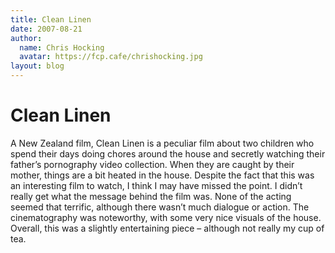 ```yaml
---
title: Clean Linen
date: 2007-08-21
author:
  name: Chris Hocking
  avatar: https://fcp.cafe/chrishocking.jpg
layout: blog
---
```

# Clean Linen

A New Zealand film, Clean Linen is a peculiar film about two children who spend their days doing chores around the house and secretly watching their father’s pornography video collection. When they are caught by their mother, things are a bit heated in the house. Despite the fact that this was an interesting film to watch, I think I may have missed the point. I didn’t really get what the message behind the film was. None of the acting seemed that terrific, although there wasn’t much dialogue or action. The cinematography was noteworthy, with some very nice visuals of the house. Overall, this was a slightly entertaining piece – although not really my cup of tea.